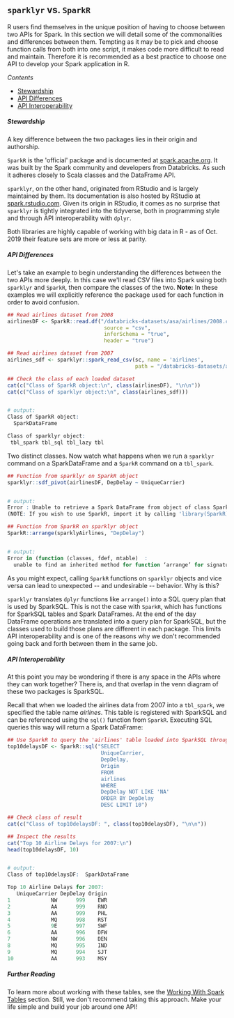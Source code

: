 ## `sparklyr` vs. `SparkR`

R users find themselves in the unique position of having to choose between two APIs for Spark.  In this section we will detail some of the commonalities and differences between them.  Tempting as it may be to pick and choose function calls from both into one script, it makes code more difficult to read and maintain.  Therefore it is recommended as a best practice to choose one API to develop your Spark application in R.  

_Contents_
* [Stewardship](#stewardship)
* [API Differences](#api-differences)
* [API Interoperability](#api-interoperability)

##### Stewardship
A key difference between the two packages lies in their origin and authorship.  

`SparkR` is the 'official' package and is documented at [spark.apache.org](https://spark.apache.org/docs/latest/sparkr.html).  It was built by the Spark community and developers from Databricks.  As such it adheres closely to Scala classes and the DataFrame API.

`sparklyr`, on the other hand, originated from RStudio and is largely maintained by them. Its documentation is also hosted by RStudio at [spark.rstudio.com](https://spark.rstudio.com/).  Given its origin in RStudio, it comes as no surprise that `sparklyr` is tightly integrated into the tidyverse, both in programming style and through API interoperability with `dplyr`.

Both libraries are highly capable of working with big data in R - as of Oct. 2019 their feature sets are more or less at parity.

##### API Differences

Let's take an example to begin understanding the differences between the two APIs more deeply.  In this case we'll read CSV files into Spark using both `sparklyr` and `SparkR`, then compare the classes of the two.  **Note:**  In these examples we will explicitly reference the package used for each function in order to avoid confusion.

```r
## Read airlines dataset from 2008
airlinesDF <- SparkR::read.df("/databricks-datasets/asa/airlines/2008.csv", 
                               source = "csv", 
                               inferSchema = "true", 
                               header = "true")

## Read airlines dataset from 2007
airlines_sdf <- sparklyr::spark_read_csv(sc, name = 'airlines', 
                                         path = "/databricks-datasets/asa/airlines/2007.csv")

## Check the class of each loaded dataset
cat(c("Class of SparkR object:\n", class(airlinesDF), "\n\n"))
cat(c("Class of sparklyr object:\n", class(airlines_sdf)))


# output:
Class of SparkR object:
  SparkDataFrame 

Class of sparklyr object:
 tbl_spark tbl_sql tbl_lazy tbl
```

Two distinct classes.  Now watch what happens when we run a `sparklyr` command on a SparkDataFrame and a `SparkR` command on a `tbl_spark`.

```r
## Function from sparklyr on SparkR object
sparklyr::sdf_pivot(airlinesDF, DepDelay ~ UniqueCarrier)


# output:
Error : Unable to retrieve a Spark DataFrame from object of class SparkDataFrame 
(NOTE: If you wish to use SparkR, import it by calling 'library(SparkR)'.)
```
```r
## Function from SparkR on sparklyr object
SparkR::arrange(sparklyAirlines, "DepDelay")


# output:
Error in (function (classes, fdef, mtable)  : 
  unable to find an inherited method for function ‘arrange’ for signature ‘"tbl_spark", "character"’
```

As you might expect, calling `SparkR` functions on `sparklyr` objects and vice versa can lead to unexpected -- and undesirable -- behavior. Why is this?

`sparklyr` translates `dplyr` functions like `arrange()` into a SQL query plan that is used by SparkSQL.  This is not the case with `SparkR`, which has functions for SparkSQL tables and Spark DataFrames.  At the end of the day DataFrame operations are translated into a query plan for SparkSQL, but the classes used to build those plans are different in each package.  This limits API interoperability and is one of the reasons why we don't recommended going back and forth between them in the same job.

##### API Interoperability
At this point you may be wondering if there is any space in the APIs where they can work together?  There is, and that overlap in the venn diagram of these two packages is SparkSQL.

Recall that when we loaded the airlines data from 2007 into a `tbl_spark`, we specified the table name _airlines_. This table is registered with SparkSQL and can be referenced using the `sql()` function from `SparkR`. Executing SQL queries this way will return a Spark DataFrame:

```r
## Use SparkR to query the 'airlines' table loaded into SparkSQL through sparklyr
top10delaysDF <- SparkR::sql("SELECT 
                              UniqueCarrier, 
                              DepDelay, 
                              Origin 
                              FROM 
                              airlines 
                              WHERE 
                              DepDelay NOT LIKE 'NA' 
                              ORDER BY DepDelay 
                              DESC LIMIT 10")

## Check class of result
cat(c("Class of top10delaysDF: ", class(top10delaysDF), "\n\n"))

## Inspect the results
cat("Top 10 Airline Delays for 2007:\n")
head(top10delaysDF, 10)


# output:
Class of top10delaysDF:  SparkDataFrame 

Top 10 Airline Delays for 2007:
   UniqueCarrier DepDelay Origin
1             NW      999    EWR
2             AA      999    RNO
3             AA      999    PHL
4             MQ      998    RST
5             9E      997    SWF
6             AA      996    DFW
7             NW      996    DEN
8             MQ      995    IND
9             MQ      994    SJT
10            AA      993    MSY
```

##### Further Reading
To learn more about working with these tables, see the [Working With Spark Tables](linktocome) section. Still, we don't recommend taking this approach. Make your life simple and build your job around one API!
